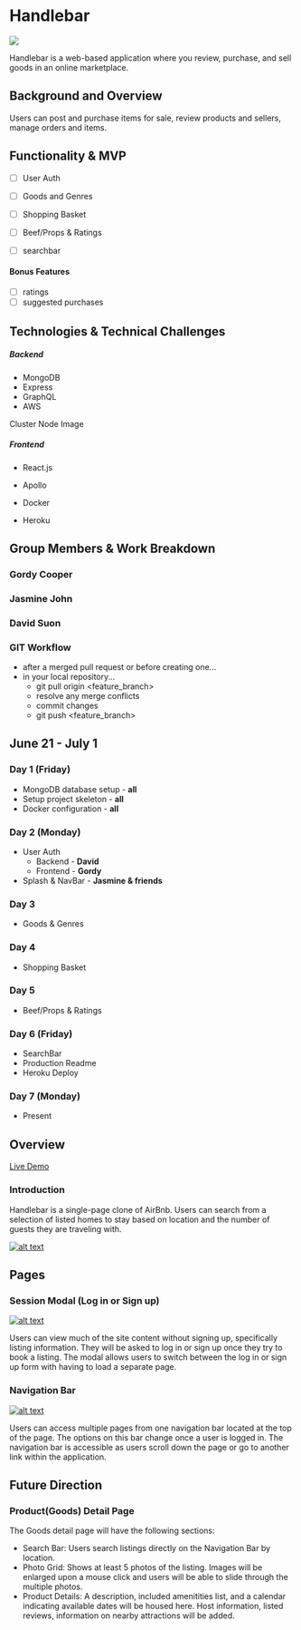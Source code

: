 # Handlebar

[![](https://github.com/jsjohn026/Handlebar/blob/master/app/assets/images/header-icon-192x192.png)](https://github.com/jsjohn026/Handlebar/blob/master/app/assets/images/header-icon-192x192.png)

Handlebar is a web-based application where you review, purchase, and sell goods in an online marketplace.

## Background and Overview

Users can post and purchase items for sale, review products and sellers, manage orders and items.

## Functionality & MVP

   - [ ] User Auth
   - [ ] Goods and Genres
   - [ ] Shopping Basket
   - [ ] Beef/Props & Ratings
   - [ ] searchbar
   

#### Bonus Features

   - [ ] ratings
   - [ ] suggested purchases

## Technologies & Technical Challenges

##### Backend

-   MongoDB
-   Express
-   GraphQL
-   AWS

Cluster
Node Image

##### Frontend

-   React.js
-   Apollo

-   Docker
-   Heroku


## Group Members & Work Breakdown

### **Gordy Cooper**

### **Jasmine John**

### **David Suon**

### GIT Workflow
  - after a merged pull request or before creating one...
  - in your local repository...
    - git pull origin <feature_branch>
    - resolve any merge conflicts
    - commit changes
    - git push <feature_branch>

## June 21 - July 1

### Day 1 (Friday)
  - MongoDB database setup - **all**
  - Setup project skeleton - **all**
  - Docker configuration - **all**


### Day 2 (Monday)
  - User Auth
    - Backend - **David**
    - Frontend - **Gordy**
  - Splash & NavBar - **Jasmine & friends**


### Day 3
  - Goods & Genres


### Day 4
  - Shopping Basket


### Day 5
  - Beef/Props & Ratings


### Day 6 (Friday)
  - SearchBar
  - Production Readme
  - Heroku Deploy


### Day 7 (Monday)
  - Present


Overview
----------------------------------------------------------

[Live Demo](https://Handlebar.herokuapp.com)

### Introduction

Handlebar is a single-page clone of AirBnb. Users can search from a selection of listed homes to stay based on location and the number of guests they are traveling with.

[![alt text](https://github.com/jsjohn026/Handlebar/blob/master/app/assets/images/Handlebar_landing_page.png "Session Modal")](https://github.com/jsjohn026/Handlebar/blob/master/app/assets/images/Handlebar_landing_page.png)


Pages
----------------------------------------------------

### Session Modal (Log in or Sign up)

[![alt text](https://github.com/jsjohn026/Handlebar/blob/master/app/assets/images/modal.png "Landing Page")](https://github.com/jsjohn026/Handlebar/blob/master/app/assets/images/modal.png)

Users can view much of the site content without signing up, specifically listing information. They will be asked to log in or sign up once they try to book a listing. The modal allows users to switch between the log in or sign up form with having to load a separate page. 


### Navigation Bar

[![alt text](https://github.com/jsjohn026/Handlebar/blob/master/app/assets/images/navbar.png "Navigation Bar")](https://github.com/jsjohn026/Handlebar/blob/master/app/assets/images/navbar.png)

Users can access multiple pages from one navigation bar located at the top of the page. The options on this bar change once a user is logged in. The navigation bar is accessible as users scroll down the page or go to another link within the application. 

Future Direction
----------------------------------------------------------

### Product(Goods) Detail Page

The Goods detail page will have the following sections:

-   Search Bar: Users search listings directly on the Navigation Bar by location.
-   Photo Grid: Shows at least 5 photos of the listing. Images will be enlarged upon a mouse click and users will be able to slide through the multiple photos.
-   Product Details: A description, included amenitities list, and a calendar indicating available dates will be housed here. Host information, listed reviews, information on nearby attractions will be added.